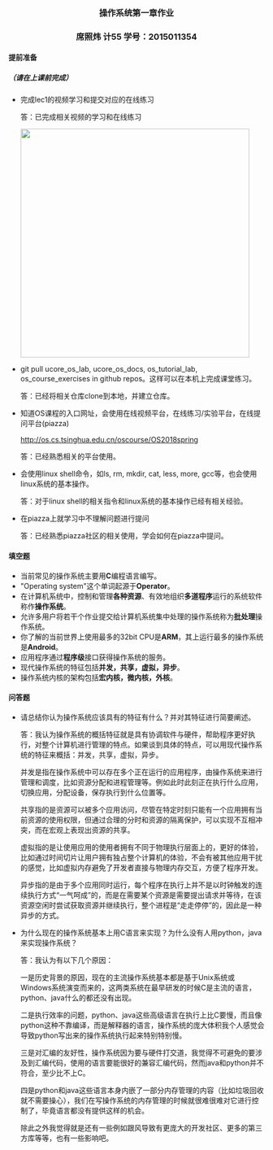 ### <center>操作系统第一章作业<center>

### <center>席照炜    计55    学号：2015011354<center>



#### 提前准备

##### （请在上课前完成）

- 完成lec1的视频学习和提交对应的在线练习

  答：已完成相关视频的学习和在线练习

  <img src="/Users/xzwkl/Desktop/屏幕快照 2018-03-01 下午9.07.48.png" width="450px">

- git pull ucore_os_lab, ucore_os_docs, os_tutorial_lab, os_course_exercises in github repos。这样可以在本机上完成课堂练习。

  答：已经将相关仓库clone到本地，并建立仓库。

- 知道OS课程的入口网址，会使用在线视频平台，在线练习/实验平台，在线提问平台(piazza)

  <http://os.cs.tsinghua.edu.cn/oscourse/OS2018spring>

  答：已经熟悉相关的平台使用。

- 会使用linux shell命令，如ls, rm, mkdir, cat, less, more, gcc等，也会使用linux系统的基本操作。

  答：对于linux shell的相关指令和linux系统的基本操作已经有相关经验。

- 在piazza上就学习中不理解问题进行提问

  答：已经熟悉piazza社区的相关使用，学会如何在piazza中提问。

#### 填空题

* 当前常见的操作系统主要用**C**编程语言编写。
* "Operating system"这个单词起源于**Operator**。
* 在计算机系统中，控制和管理**各种资源**、有效地组织**多道程序**运行的系统软件称作**操作系统**。
* 允许多用户将若干个作业提交给计算机系统集中处理的操作系统称为**批处理**操作系统。
* 你了解的当前世界上使用最多的32bit CPU是**ARM**，其上运行最多的操作系统是**Android**。
* 应用程序通过**程序级**接口获得操作系统的服务。
* 现代操作系统的特征包括**并发，共享，虚拟，异步**。
* 操作系统内核的架构包括**宏内核，微内核，外核**。



#### 问答题

- 请总结你认为操作系统应该具有的特征有什么？并对其特征进行简要阐述。

  答：我认为操作系统的概括特征就是具有协调软件与硬件，帮助程序更好执行，对整个计算机进行管理的特点。如果谈到具体的特点，可以用现代操作系统的特征来概括：并发，共享，虚拟，异步。

  并发是指在操作系统中可以存在多个正在运行的应用程序，由操作系统来进行管理和调度，比如资源分配和进程管理等。例如此时此刻正在执行什么应用，切换应用，分配设备，保存执行到什么位置等。

  共享指的是资源可以被多个应用访问，尽管在特定时刻只能有一个应用拥有当前资源的使用权限，但通过合理的分时和资源的隔离保护，可以实现不互相冲突，而在宏观上表现出资源的共享。

  虚拟指的是让使用应用的使用者拥有不同于物理执行层面上的，更好的体验，比如通过时间切片让用户拥有独占整个计算机的体验，不会有被其他应用干扰的感觉，比如虚拟内存避免了开发者直接与物理内存交互，方便了程序开发。

  异步指的是由于多个应用同时运行，每个程序在执行上并不是以时钟触发的连续执行方式“一气呵成”的，而是在需要某个资源是需要提出请求并等待，在该资源空闲时尝试获取资源并继续执行，整个进程是“走走停停”的，因此是一种异步的方式。


- 为什么现在的操作系统基本上用C语言来实现？为什么没有人用python，java来实现操作系统？

  答：我认为有以下几个原因：

  一是历史背景的原因，现在的主流操作系统基本都是基于Unix系统或Windows系统演变而来的，这两类系统在最早研发的时候C是主流的语言，python、java什么的都还没有出现。

  二是执行效率的问题，python、java这些高级语言在执行上比C要慢，而且像python这种不靠编译，而是解释器的语言，操作系统的庞大体积我个人感觉会导致python写出来的操作系统执行起来特别特别慢。

  三是对汇编的友好性，操作系统因为要与硬件打交道，我觉得不可避免的要涉及到汇编代码，使用的语言要能很好的兼容汇编代码，然而java和python并不符合，至少比不上C。

  四是python和java这些语言本身内嵌了一部分内存管理的内容（比如垃圾回收就不需要操心），我们在写操作系统的内存管理的时候就很难很难对它进行控制了，毕竟语言都没有提供这样的机会。

  除此之外我觉得就是还有一些例如跟风导致有更庞大的开发社区、更多的第三方库等等，也有一些影响吧。